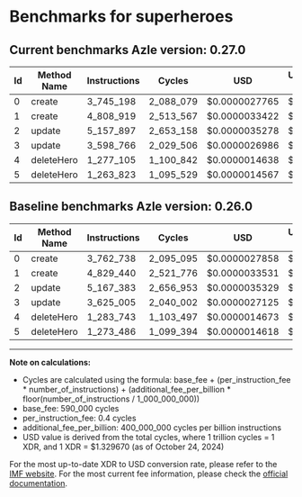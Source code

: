 # Benchmarks for superheroes

## Current benchmarks Azle version: 0.27.0

| Id  | Method Name | Instructions | Cycles    | USD           | USD/Million Calls | Change                             |
| --- | ----------- | ------------ | --------- | ------------- | ----------------- | ---------------------------------- |
| 0   | create      | 3_745_198    | 2_088_079 | $0.0000027765 | $2.77             | <font color="green">-17_540</font> |
| 1   | create      | 4_808_919    | 2_513_567 | $0.0000033422 | $3.34             | <font color="green">-20_521</font> |
| 2   | update      | 5_157_897    | 2_653_158 | $0.0000035278 | $3.52             | <font color="green">-9_486</font>  |
| 3   | update      | 3_598_766    | 2_029_506 | $0.0000026986 | $2.69             | <font color="green">-26_239</font> |
| 4   | deleteHero  | 1_277_105    | 1_100_842 | $0.0000014638 | $1.46             | <font color="green">-6_638</font>  |
| 5   | deleteHero  | 1_263_823    | 1_095_529 | $0.0000014567 | $1.45             | <font color="green">-9_663</font>  |

## Baseline benchmarks Azle version: 0.26.0

| Id  | Method Name | Instructions | Cycles    | USD           | USD/Million Calls |
| --- | ----------- | ------------ | --------- | ------------- | ----------------- |
| 0   | create      | 3_762_738    | 2_095_095 | $0.0000027858 | $2.78             |
| 1   | create      | 4_829_440    | 2_521_776 | $0.0000033531 | $3.35             |
| 2   | update      | 5_167_383    | 2_656_953 | $0.0000035329 | $3.53             |
| 3   | update      | 3_625_005    | 2_040_002 | $0.0000027125 | $2.71             |
| 4   | deleteHero  | 1_283_743    | 1_103_497 | $0.0000014673 | $1.46             |
| 5   | deleteHero  | 1_273_486    | 1_099_394 | $0.0000014618 | $1.46             |

---

**Note on calculations:**

- Cycles are calculated using the formula: base_fee + (per_instruction_fee \* number_of_instructions) + (additional_fee_per_billion \* floor(number_of_instructions / 1_000_000_000))
- base_fee: 590_000 cycles
- per_instruction_fee: 0.4 cycles
- additional_fee_per_billion: 400_000_000 cycles per billion instructions
- USD value is derived from the total cycles, where 1 trillion cycles = 1 XDR, and 1 XDR = $1.329670 (as of October 24, 2024)

For the most up-to-date XDR to USD conversion rate, please refer to the [IMF website](https://www.imf.org/external/np/fin/data/rms_sdrv.aspx).
For the most current fee information, please check the [official documentation](https://internetcomputer.org/docs/current/developer-docs/gas-cost#execution).

